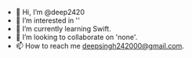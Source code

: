 - 👋 Hi, I’m @deep2420
- 👀 I’m interested in ''
- 🌱 I’m currently learning Swift.
- 💞️ I’m looking to collaborate on 'none'.
- 📫 How to reach me deepsingh242000@gmail.com.

<!---
deep2420/deep2420 is a ✨ special ✨ repository because its `README.md` (this file) appears on your GitHub profile.
You can click the Preview link to take a look at your changes.
--->

